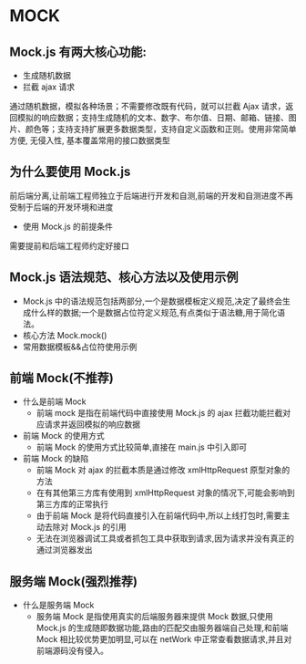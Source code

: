 # MOCK 

## Mock.js 有两大核心功能:

- 生成随机数据
- 拦截 ajax 请求

通过随机数据，模拟各种场景；不需要修改既有代码，就可以拦截 Ajax 请求，返回模拟的响应数据；支持生成随机的文本、数字、布尔值、日期、邮箱、链接、图片、颜色等；支持支持扩展更多数据类型，支持自定义函数和正则。使用非常简单方便, 无侵入性, 基本覆盖常用的接口数据类型

## 为什么要使用 Mock.js

前后端分离,让前端工程师独立于后端进行开发和自测,前端的开发和自测进度不再受制于后端的开发环境和进度

- 使用 Mock.js 的前提条件

需要提前和后端工程师约定好接口

## Mock.js 语法规范、核心方法以及使用示例

  - Mock.js 中的语法规范包括两部分,一个是数据模板定义规范,决定了最终会生成什么样的数据;一个是数据占位符定义规范,有点类似于语法糖,用于简化语法。
  - 核心方法 Mock.mock()
  - 常用数据模板&&占位符使用示例

## 前端 Mock(不推荐)

- 什么是前端 Mock
  - 前端 mock 是指在前端代码中直接使用 Mock.js 的 ajax 拦截功能拦截对应请求并返回模拟的响应数据
- 前端 Mock 的使用方式
  - 前端 Mock 的使用方式比较简单,直接在 main.js 中引入即可
- 前端 Mock 的缺陷
  - 前端 Mock 对 ajax 的拦截本质是通过修改 xmlHttpRequest 原型对象的方法
  - 在有其他第三方库有使用到 xmlHttpRequest 对象的情况下,可能会影响到第三方库的正常执行
  - 由于前端 Mock 是将代码直接引入在前端代码中,所以上线打包时,需要主动去除对 Mock.js 的引用
  - 无法在浏览器调试工具或者抓包工具中获取到请求,因为请求并没有真正的通过浏览器发出

## 服务端 Mock(强烈推荐)

- 什么是服务端 Mock
    - 服务端 Mock 是指使用真实的后端服务器来提供 Mock 数据,只使用 Mock.js 的生成随即数据功能,路由的匹配交由服务器端自己处理,和前端 Mock 相比较优势更加明显,可以在 netWork 中正常查看数据请求,并且对前端源码没有侵入。